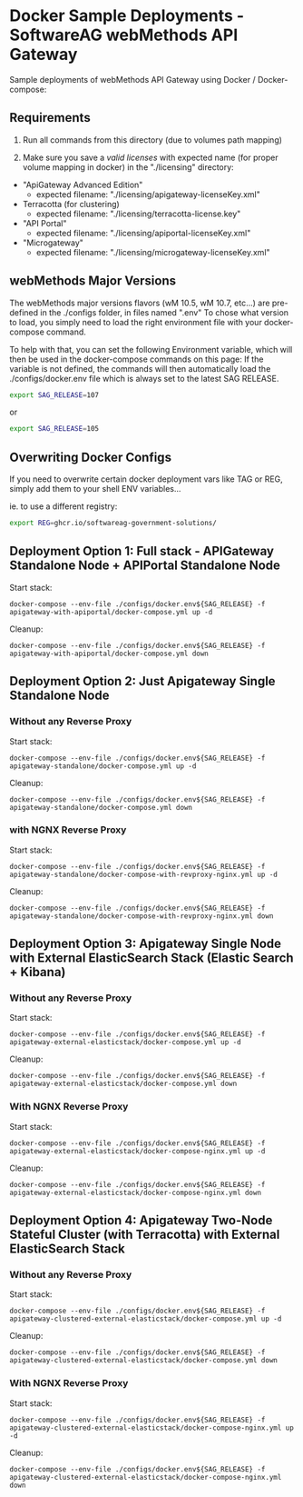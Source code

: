 # Docker Sample Deployments - SoftwareAG webMethods API Gateway

Sample deployments of webMethods API Gateway using Docker / Docker-compose:

## Requirements

1) Run all commands from this directory (due to volumes path mapping)

2) Make sure you save a *valid licenses* with expected name (for proper volume mapping in docker) in the "./licensing" directory:

 - "ApiGateway Advanced Edition"
   - expected filename: "./licensing/apigateway-licenseKey.xml"
 - Terracotta (for clustering)
   - expected filename: "./licensing/terracotta-license.key"
 - "API Portal"
   - expected filename: "./licensing/apiportal-licenseKey.xml"
 - "Microgateway"
   - expected filename: "./licensing/microgateway-licenseKey.xml"

## webMethods Major Versions

The webMethods major versions flavors (wM 10.5, wM 10.7, etc...) are pre-defined in the ./configs folder, in files named ".env<version>"
To chose what version to load, you simply need to load the right environment file with your docker-compose command.

To help with that, you can set the following Environment variable, which will then be used in the docker-compose commands on this page:
If the variable is not defined, the commands will then automatically load the ./configs/docker.env file which is always set to the latest SAG RELEASE.

```bash
export SAG_RELEASE=107
```

or 

```bash
export SAG_RELEASE=105
```

## Overwriting Docker Configs

If you need to overwrite certain docker deployment vars like TAG or REG, simply add them to your shell ENV variables...

ie. to use a different registry:

```bash
export REG=ghcr.io/softwareag-government-solutions/ 
```

## Deployment Option 1: Full stack - APIGateway Standalone Node + APIPortal Standalone Node

Start stack:

```
docker-compose --env-file ./configs/docker.env${SAG_RELEASE} -f apigateway-with-apiportal/docker-compose.yml up -d
```

Cleanup:

```
docker-compose --env-file ./configs/docker.env${SAG_RELEASE} -f apigateway-with-apiportal/docker-compose.yml down
```

## Deployment Option 2: Just Apigateway Single Standalone Node
### Without any Reverse Proxy

Start stack:

```
docker-compose --env-file ./configs/docker.env${SAG_RELEASE} -f apigateway-standalone/docker-compose.yml up -d
```

Cleanup:

```
docker-compose --env-file ./configs/docker.env${SAG_RELEASE} -f apigateway-standalone/docker-compose.yml down
```

### with NGNX Reverse Proxy

Start stack:

```
docker-compose --env-file ./configs/docker.env${SAG_RELEASE} -f apigateway-standalone/docker-compose-with-revproxy-nginx.yml up -d
```

Cleanup:

```
docker-compose --env-file ./configs/docker.env${SAG_RELEASE} -f apigateway-standalone/docker-compose-with-revproxy-nginx.yml down
```

## Deployment Option 3: Apigateway Single Node with External ElasticSearch Stack (Elastic Search + Kibana)
### Without any Reverse Proxy

Start stack:

```
docker-compose --env-file ./configs/docker.env${SAG_RELEASE} -f apigateway-external-elasticstack/docker-compose.yml up -d
```

Cleanup:

```
docker-compose --env-file ./configs/docker.env${SAG_RELEASE} -f apigateway-external-elasticstack/docker-compose.yml down
```
### With NGNX Reverse Proxy

Start stack:

```
docker-compose --env-file ./configs/docker.env${SAG_RELEASE} -f apigateway-external-elasticstack/docker-compose-nginx.yml up -d
```

Cleanup:

```
docker-compose --env-file ./configs/docker.env${SAG_RELEASE} -f apigateway-external-elasticstack/docker-compose-nginx.yml down
```
## Deployment Option 4: Apigateway Two-Node Stateful Cluster (with Terracotta) with External ElasticSearch Stack

### Without any Reverse Proxy

Start stack:

```
docker-compose --env-file ./configs/docker.env${SAG_RELEASE} -f apigateway-clustered-external-elasticstack/docker-compose.yml up -d
```

Cleanup:

```
docker-compose --env-file ./configs/docker.env${SAG_RELEASE} -f apigateway-clustered-external-elasticstack/docker-compose.yml down
```

### With NGNX Reverse Proxy

Start stack:

```
docker-compose --env-file ./configs/docker.env${SAG_RELEASE} -f apigateway-clustered-external-elasticstack/docker-compose-nginx.yml up -d
```

Cleanup:

```
docker-compose --env-file ./configs/docker.env${SAG_RELEASE} -f apigateway-clustered-external-elasticstack/docker-compose-nginx.yml down
```